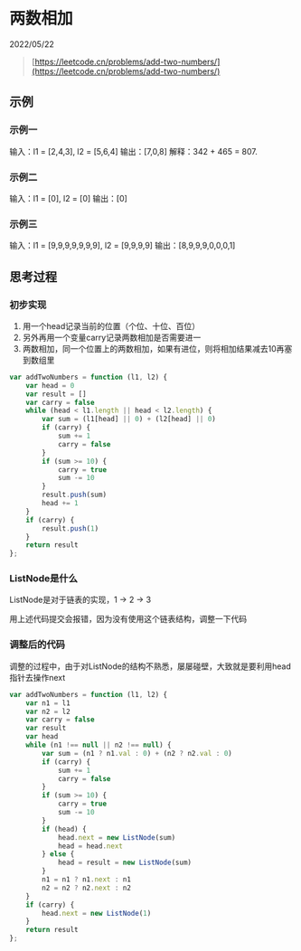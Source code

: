 # 两数相加

2022/05/22

> [https://leetcode.cn/problems/add-two-numbers/](https://leetcode.cn/problems/add-two-numbers/)

## 示例

### 示例一

输入：l1 = [2,4,3], l2 = [5,6,4]
输出：[7,0,8]
解释：342 + 465 = 807.

### 示例二

输入：l1 = [0], l2 = [0]
输出：[0]

### 示例三

输入：l1 = [9,9,9,9,9,9,9], l2 = [9,9,9,9]
输出：[8,9,9,9,0,0,0,1]

## 思考过程

### 初步实现

1. 用一个head记录当前的位置（个位、十位、百位）
2. 另外再用一个变量carry记录两数相加是否需要进一
3. 两数相加，同一个位置上的两数相加，如果有进位，则将相加结果减去10再塞到数组里

```javascript
var addTwoNumbers = function (l1, l2) {
    var head = 0
    var result = []
    var carry = false
    while (head < l1.length || head < l2.length) {
        var sum = (l1[head] || 0) + (l2[head] || 0)
        if (carry) {
            sum += 1
            carry = false
        }
        if (sum >= 10) {
            carry = true
            sum -= 10
        }
        result.push(sum)
        head += 1
    }
    if (carry) {
        result.push(1)
    }
    return result
};
```

### ListNode是什么

ListNode是对于链表的实现，1 -> 2 -> 3

用上述代码提交会报错，因为没有使用这个链表结构，调整一下代码

### 调整后的代码

调整的过程中，由于对ListNode的结构不熟悉，屡屡碰壁，大致就是要利用head指针去操作next

```javascript
var addTwoNumbers = function (l1, l2) {
    var n1 = l1
    var n2 = l2
    var carry = false
    var result
    var head
    while (n1 !== null || n2 !== null) {
        var sum = (n1 ? n1.val : 0) + (n2 ? n2.val : 0)
        if (carry) {
            sum += 1
            carry = false
        }
        if (sum >= 10) {
            carry = true
            sum -= 10
        }
        if (head) {
            head.next = new ListNode(sum)
            head = head.next
        } else {
            head = result = new ListNode(sum)
        }
        n1 = n1 ? n1.next : n1
        n2 = n2 ? n2.next : n2
    }
    if (carry) {
        head.next = new ListNode(1)
    }
    return result
};
```
